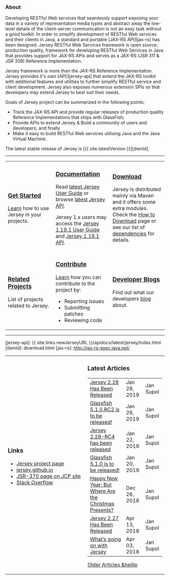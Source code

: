 <h3>About</h3>

Developing RESTful Web services that seamlessly support exposing your data in a
variety of representation media types and abstract away the low-level details
of the client-server communication is not an easy task without a good toolkit.
In order to simplify development of RESTful Web services and their clients in Java,
a standard and portable [JAX-RS API][jax-rs] has been designed.
Jersey RESTful Web Services framework is open source, production quality,
framework for developing RESTful Web Services in Java that provides support for
JAX-RS APIs and serves as a JAX-RS (JSR 311 & JSR 339) Reference Implementation.

Jersey framework is more than the JAX-RS Reference Implementation. Jersey provides
it's own [API][jersey-api] that extend the JAX-RS toolkit with additional features
and utilities to further simplify RESTful service and client development. Jersey
also exposes numerous extension SPIs so that developers may extend Jersey to best
suit their needs.

Goals of Jersey project can be summarized in the following points:

*   Track the JAX-RS API and provide regular releases of production quality
    Reference Implementations that ships with GlassFish;
*   Provide APIs to extend Jersey & Build a community of users and developers;
    and finally
*   Make it easy to build RESTful Web services utilising Java and the
    Java Virtual Machine.

The latest stable release of Jersey is [{{ site.latestVersion }}][dwnld].

---

<table>
<tr>
<td  style="width:30%">
<h3><a class="headerlink" href="{{ site.links.newJerseyURL }}/documentation/latest/getting-started.html">
    <var class="icon-compass"></var> Get Started
</a></h3>

<a href ="{{ site.links.newJerseyURL }}/documentation/latest/getting-started.html">Learn</a> how to use Jersey in your projects.
</td><td>

<h3><a class="headerlink" href="{{ site.links.newJerseyURL }}/documentation/latest/index.html">
    <var class="icon-book"></var> Documentation
</a></h3>

Read  <a href="{{ site.links.newJerseyURL }}/documentation/latest/index.html">latest Jersey User Guide</a> or browse <a href="{{ site.links.newJerseyURL }}/apidocs/latest/jersey/index.html">latest Jersey API</a>.

Jersey 1.x users may access the <a href="{{ site.links.newJerseyURL }}/documentation/1.19.1/index.html">Jersey 1.19.1 User Guide</a> and <a href="{{ site.links.newJerseyURL }}/apidocs/1.19.1/jersey/index.html">Jersey 1.19.1 API</a>.
</td><td>

<h3><a class="headerlink" href="download.html">
    <var class="icon-cloud-download"></var> Download
</a></h3>

Jersey is distributed mainly via Maven and it offers some extra modules.
Check the <a href="download.html">How to Download</a> page or see our list of <a href="{{ site.links.newJerseyURL }}/documentation/latest/modules-and-dependencies.html">dependencies</a> for details.
</td></tr>
<tr><td>
<h3><a class="headerlink" href="related.html">
    <var class="icon-tags"></var> Related Projects
</a></h3>

List of projects related to Jersey.

</td><td>
<h3><a class="headerlink" href="contribute.html">
    <var class="icon-group"></var> Contribute
</a></h3>

<a href="contribute.html">Learn</a> how you can contribute to the project by:
<ul class="icons-ul">
    <li><var class="icon-li icon-bug"></var> Reporting issues</li>
    <li><var class="icon-li icon-code-fork"></var> Submitting patches</li>
    <li><var class="icon-li icon-eye-open"></var> Reviewing code</li>
</ul>

</td><td>
<h3><a class="headerlink" href="bloggers.html">
    <var class="icon-rss"></var> Developer Blogs
</a></h3>

Find out what our developers <a href="bloggers.html">blog</a> about.
</td></tr>
</table>

---

[jersey-api]: {{ site.links.newJerseyURL }}/apidocs/latest/jersey/index.html
[dwnld]: download.html
[jax-rs]: http://jax-rs-spec.java.net/

<table>
<tr>
<td style="width:50%">
<h3> <a name="Links"></a>Links</h3>

- <a href="https://projects.eclipse.org/projects/ee4j.jersey">Jersey project page</a><br/>
- <a href="{{ site.links.newJerseyURL }}">jersey.github.io</a><br/>
- <a href="https://jcp.org/en/jsr/detail?id=370">JSR-370 page on JCP site</a><br/>
- <a href="https://stackoverflow.com/questions/tagged/jersey">Stack Overflow</a><br/>
</td>
 <td>
 <h3>Latest Articles</h3>

<table>
<tr> <td> <a class="article" href="{{ site.links.honzablog }}/?p=130" target="_blank">Jersey 2.28 Has Been Released</a>                         </td><td> Jan 28, 2019 </td><td> Jan Supol </td> </tr>
<tr> <td> <a class="article" href="{{ site.links.honzablog }}/?p=131" target="_blank">Glassfish 5.1.0.RC2 is to be released!</a>                </td><td> Jan 26, 2019 </td><td> Jan Supol </td> </tr>
<tr> <td> <a class="article" href="{{ site.links.honzablog }}/?p=126" target="_blank">Jersey 2.28-RC4 has been released</a>                     </td><td> Jan 22, 2019 </td><td> Jan Supol </td> </tr>
<tr> <td> <a class="article" href="{{ site.links.honzablog }}/?p=108" target="_blank">Glassfish 5.1.0 is to be released!</a>                    </td><td> Jan 20, 2019 </td><td> Jan Supol </td> </tr>
<tr> <td> <a class="article" href="{{ site.links.honzablog }}/?p=104" target="_blank">Happy New Year: But Where Are the Christmas Presents?</a> </td><td> Dec 26, 2018 </td><td> Jan Supol </td> </tr>
<tr> <td> <a class="article" href="{{ site.links.honzablog }}/?p=28" target="_blank">Jersey 2.27 Has Been Released</a>                          </td><td> Apr 13, 2018 </td><td> Jan Supol </td> </tr>
<tr> <td> <a class="article" href="{{ site.links.honzablog }}/?p=13" target="_blank">What’s going on with Jersey</a>                            </td><td> Apr 03, 2018 </td><td> Jan Supol </td> </tr>
</table>


<a href="older-articles.html">Older Articles &hellip</a>

 </td></tr>
    </table>